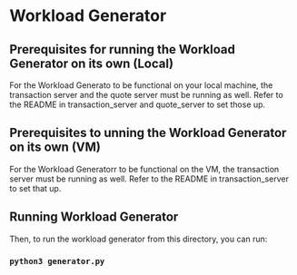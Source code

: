 # Workload Generator

## Prerequisites for running the Workload Generator on its own (Local)

For the Workload Generato to be functional on your local machine, the transaction server and the quote server must be running as well. Refer to the README in transaction_server and quote_server to set those up.

## Prerequisites to unning the Workload Generator on its own (VM)

For the Workload Generatorr to be functional on the VM, the transaction server must be running as well. Refer to the README in transaction_server to set that up.

## Running Workload Generator
Then, to run the workload generator from this directory, you can run:

### `python3 generator.py`
